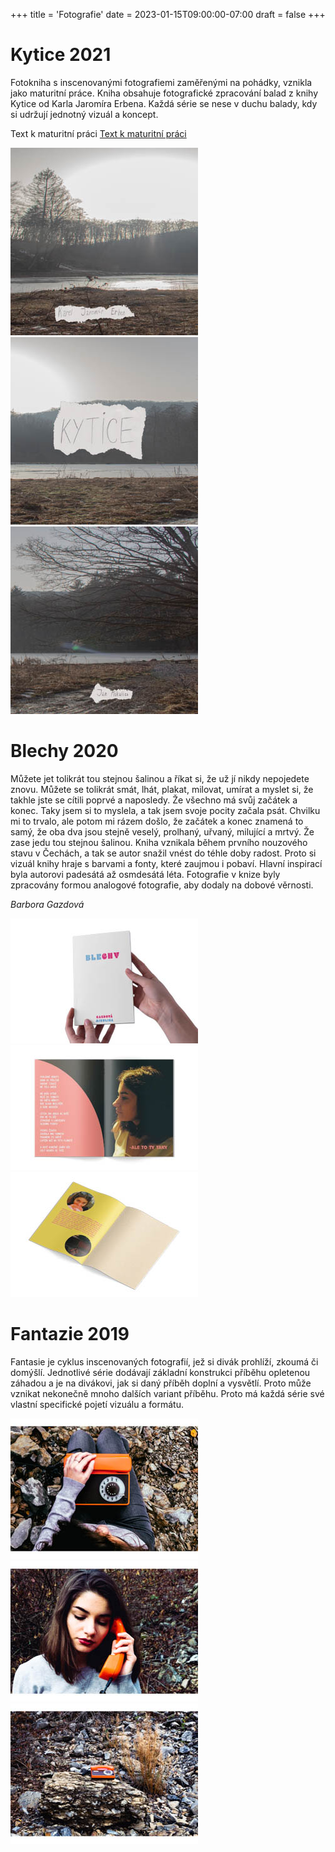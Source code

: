 +++
title = 'Fotografie'
date = 2023-01-15T09:00:00-07:00
draft = false
+++

# Kytice 2021

Fotokniha s inscenovanými fotografiemi zaměřenými na pohádky, vznikla jako maturitní práce. Kniha obsahuje fotografické zpracování balad z knihy Kytice od Karla Jaromíra Erbena. Každá série se nese v duchu balady, kdy si udržují jednotný vizuál a koncept.

Text k maturitní práci
[Text k maturitní práci](https://www.google.com)

![Kytice](kytice/08.kytice_46.jpg)
![Kytice](kytice/08.kytice_47.jpg)
![Kytice](kytice/08.kytice_48.jpg)

# Blechy 2020

Můžete jet tolikrát tou stejnou šalinou a říkat si, že už jí nikdy nepojedete znovu. Můžete se tolikrát smát, lhát, plakat, milovat, umírat a myslet si, že takhle jste se cítili poprvé a naposledy. Že všechno má svůj začátek a konec. Taky jsem si to myslela, a tak jsem svoje pocity začala psát. Chvilku mi to trvalo, ale potom mi rázem došlo, že začátek a konec znamená to samý, že oba dva jsou stejně veselý, prolhaný, uřvaný, milující a mrtvý. Že zase jedu tou stejnou šalinou. Kniha vznikala během prvního nouzového stavu v Čechách, a tak se autor snažil vnést do téhle doby radost. Proto si vizuál knihy hraje s barvami a fonty, které zaujmou i pobaví. Hlavní inspirací byla autorovi padesátá až osmdesátá léta. Fotografie v knize byly zpracovány formou analogové fotografie, aby dodaly na dobové věrnosti.


_Barbora Gazdová_

![Kytice](blechy/07.blechy_01.jpg)
![Kytice](blechy/07.blechy_12.jpg)
![Kytice](blechy/07.blechy_13.jpg)

# Fantazie 2019

Fantasie je cyklus inscenovaných fotografií, jež si divák prohlíží, zkoumá či domýšlí. Jednotlivé série dodávají základní konstrukci příběhu opletenou záhadou a je na divákovi, jak si daný příběh doplní a vysvětlí. Proto může vznikat nekonečně mnoho dalších variant příběhu. Proto má každá série své vlastní specifické pojetí vizuálu a formátu.

![Fantasie](fantasie/06.fantasie_10.jpg)
![Fantasie](fantasie/06.fantasie_12.jpg)
![Fantasie](fantasie/06.fantasie_15.jpg)